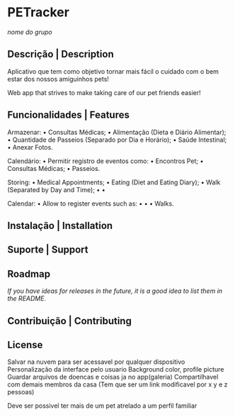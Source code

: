 # PETracker
*nome do grupo*

## Descrição | Description 
Aplicativo que tem como objetivo tornar mais fácil o cuidado com o bem estar dos nossos amiguinhos pets!

Web app that strives to make taking care of our pet friends easier!

## Funcionalidades | Features

Armazenar:
• Consultas Médicas; 
• Alimentação (Dieta e Diário Alimentar); 
• Quantidade de Passeios (Separado por Dia e Horário);
• Saúde Intestinal;
• Anexar Fotos.

Calendário:
• Permitir registro de eventos como:
  • Encontros Pet;
  • Consultas Médicas;
  • Passeios.
  
Storing:
• Medical Appointments;
• Eating (Diet and Eating Diary);
• Walk (Separated by Day and Time);
• 
•

Calendar:
• Allow to register events such as:
  • 
  • 
  • Walks.

## Instalação | Installation

## Suporte | Support

## Roadmap
*If you have ideas for releases in the future, it is a good idea to list them in the README.*

## Contribuição | Contributing

## License

Salvar na nuvem para ser acessavel por qualquer dispositivo 
Personalização da interface pelo usuario
Background color, profile picture 
Guardar arquivos de doencas e coisas ja no app(galeria) 
Compartilhavel com demais membros da casa
(Tem que ser um link modificavel por x y e z pessoas) 

Deve ser possivel ter mais de um pet atrelado a um perfil familiar 
